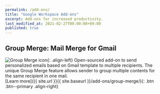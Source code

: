 ```yaml
---
permalink: /add-ons/
title: "Google Workspace Add-ons"
excerpt: Add-ons for increased productivity.
last_modified_at: 2021-02-27T00:00:00+09:00
published: true
---
```


## Group Merge: Mail Merge for Gmail
![Group Merge icon](https://lh3.googleusercontent.com/pw/ACtC-3eZPKFkzQJvMs2P_HgJIwNRSy1OGklUpOr0gm9ncC3OGcJw-nVvNUDYta6mMWo3d57gEc9KD_KV-UNOJvcTCBjGru3MG1KUpzP3z15I-bjEfT3u1V12mzRQrcA89pzb_RoIbINO3B1WxT4qP0KefNs=s96-no){: .align-left} Open-sourced add-on to send personalized emails based on Gmail template to multiple recipients. The unique Group Merge feature allows sender to group multiple contents for the same recipient in one mail.  
[Learn more]({{ site.url }}{{ site.baseurl }}/add-ons/group-merge/){: .btn .btn--primary .align-right}
